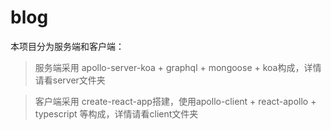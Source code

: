 # blog

本项目分为服务端和客户端：

>服务端采用 apollo-server-koa + graphql + mongoose + koa构成，详情请看server文件夹

>客户端采用 create-react-app搭建，使用apollo-client + react-apollo + typescript 等构成，详情请看client文件夹